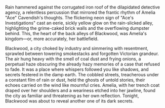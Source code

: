 Rain hammered against the corrugated iron roof of the dilapidated detective agency, a relentless percussion that mirrored the frantic rhythm of Amelia "Ace" Cavendish's thoughts.  The flickering neon sign of "Ace's Investigations" cast an eerie, sickly yellow glow on the rain-slicked alley, highlighting the grime-caked brick walls and the overflowing dumpster behind.  This, the heart of the back alleys of Blackwood, was Amelia's kingdom—or, more accurately, her battlefield.

Blackwood, a city choked by industry and simmering with resentment, sprawled between towering smokestacks and forgotten Victorian grandeur.  The air hung heavy with the smell of coal dust and frying onions, a perpetual haze obscuring the already hazy memories of a case that refused to fade.  It was a place where whispers followed you like shadows, and secrets festered in the damp earth.  The cobbled streets, treacherous under a constant film of rain or dust, held the ghosts of untold stories, their echoes carried on the wind like mournful cries.  Amelia, with her trench coat draped over her shoulders and a weariness etched into her jawline, found the city as familiar and threatening as her own reflection.  Tonight, Blackwood was about to reveal another one of its dark secrets.
